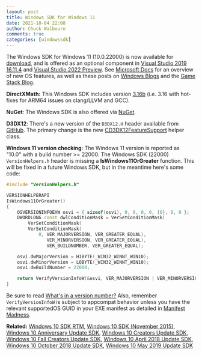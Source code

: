```yaml
---
layout: post
title: Windows SDK for Windows 11
date: 2021-10-04 22:08
author: Chuck Walbourn
comments: true
categories: [windowssdk]
---
```


The Windows SDK for Windows 11 (10.0.22000) is now available for [download](https://aka.ms/windowssdk), and is offered as an optional component in [Visual Studio 2019 16.11.4](https://docs.microsoft.com/en-us/visualstudio/releases/2019/release-notes) and [Visual Studio 2022 Preview](https://visualstudio.microsoft.com/vs/preview/). See [Microsoft Docs](https://docs.microsoft.com/en-us/windows/apps/whats-new/windows-11-build-22000) for an overview of new OS features, as well as these posts on [Windows Blogs](https://blogs.windows.com/windowsdeveloper/2021/10/04/developing-for-windows-11/) and the [Game Stack Blog](https://developer.microsoft.com/en-us/games/blog/game-developers-everywhere-welcome-to-windows-11/).
<!--more-->

**DirectXMath:** This Windows SDK includes version [3.16b](https://walbourn.github.io/directxmath-3.16/) (i.e. 3.16 with hot-fixes for ARM64 issues on clang/LLVM and GCC).

**NuGet**: The Windows SDK is also offered via [NuGet](https://www.nuget.org/profiles/WindowsSDK).

**D3DX12**: There's a new version of the ``D3DX12.H`` header available from [GitHub](https://github.com/microsoft/DirectX-Headers). The primary change is the new [CD3DX12FeatureSupport](https://devblogs.microsoft.com/directx/introducing-a-new-api-for-checking-feature-support-in-direct3d-12/) helper class.

**Windows 11 version checking**: The Windows 11 version is reported as "10.0" with a build number >= 22000. The Windows SDK (22000) ``VersionHelpers.h`` header is missing a **IsWindows11OrGreater** function. This will be fixed in a future Windows SDK, but in the meantime here's some code:

```cpp
#include "VersionHelpers.h"

VERSIONHELPERAPI
IsWindows11OrGreater()
{
    OSVERSIONINFOEXW osvi = { sizeof(osvi), 0, 0, 0, 0, {0}, 0, 0 };
    DWORDLONG const dwlConditionMask = VerSetConditionMask(
        VerSetConditionMask(
        VerSetConditionMask(
            0, VER_MAJORVERSION, VER_GREATER_EQUAL),
               VER_MINORVERSION, VER_GREATER_EQUAL),
               VER_BUILDNUMBER, VER_GREATER_EQUAL);

    osvi.dwMajorVersion = HIBYTE(_WIN32_WINNT_WIN10);
    osvi.dwMinorVersion = LOBYTE(_WIN32_WINNT_WIN10);
    osvi.dwBuildNumber = 22000;

    return VerifyVersionInfoW(&osvi, VER_MAJORVERSION | VER_MINORVERSION | VER_BUILDNUMBER, dwlConditionMask) != FALSE;
}
```

Be sure to read [What's in a version number?](https://walbourn.github.io/whats-in-a-version-number/) Also, remember ``VerifyVersionInfoW`` is subject to appcompat behavior unless you have the relevant supportedOS GUID in your EXE manifest as detailed in [Manifest Madness](https://walbourn.github.io/manifest-madness/).

<b>Related:</b> <a href="https://walbourn.github.io/windows-10-sdk-rtm/">Windows 10 SDK RTM</a>, <a href="https://walbourn.github.io/windows-10-sdk-november-2015/">Windows 10 SDK (November 2015)</a>, <a href="https://walbourn.github.io/windows-10-anniversary-update-sdk/">Windows 10 Anniversary Update SDK</a>, <a href="https://walbourn.github.io/windows-10-creators-update-sdk/">Windows 10 Creators Update SDK</a>, <a href="https://walbourn.github.io/windows-10-fall-creators-update-sdk/">Windows 10 Fall Creators Update SDK</a>, <a href="https://walbourn.github.io/windows-10-april-2018-update-sdk/">Windows 10 April 2018 Update SDK</a>, <a href="https://walbourn.github.io/windows-10-october-2018-update/">Windows 10 October 2018 Update SDK</a>, <a href="https://walbourn.github.io/windows-10-may-2020-update-sdk/">Windows 10 May 2019 Update SDK</a>
